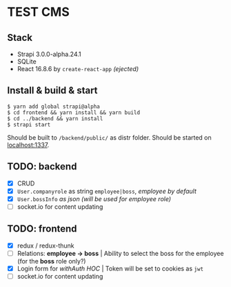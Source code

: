 # TEST CMS

## Stack
- Strapi 3.0.0-alpha.24.1
- SQLite
- React 16.8.6 by `create-react-app` _(ejected)_

## Install & build & start
```
$ yarn add global strapi@alpha
$ cd frontend && yarn install && yarn build
$ cd ../backend && yarn install
$ strapi start
```

Should be built to `/backend/public/` as distr folder.
Should be started on [localhost:1337](http://localhost:1337/).

## TODO: backend
- [x] CRUD
- [x] `User.companyrole` as string `employee|boss`, _employee by default_
- [x] `User.bossInfo` _as json (will be used for employee role)_
- [ ] socket.io for content updating

## TODO: frontend
- [x] redux / redux-thunk
- [ ] Relations: **employee -> boss** | Ability to select the boss for the employee (for the **boss** role only?)
- [x] Login form for _withAuth HOC_ | Token will be set to cookies as `jwt`
- [ ] socket.io for content updating
